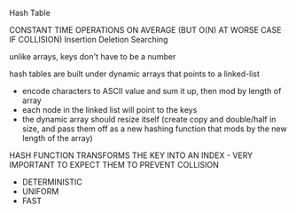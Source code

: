 Hash Table


CONSTANT TIME OPERATIONS ON AVERAGE (BUT O(N) AT WORSE CASE IF COLLISION)
Insertion
Deletion
Searching 

unlike arrays, keys don't have to be a number

hash tables are built under dynamic arrays that points to a linked-list
- encode characters to ASCII value and sum it up, then mod by length of array
- each node in the linked list will point to the keys
- the dynamic array should resize itself (create copy and double/half in size, and pass them off as a new hashing function that mods by the new length of the array)

HASH FUNCTION TRANSFORMS THE KEY INTO AN INDEX - VERY IMPORTANT TO EXPECT THEM TO PREVENT COLLISION
- DETERMINISTIC
- UNIFORM
- FAST


